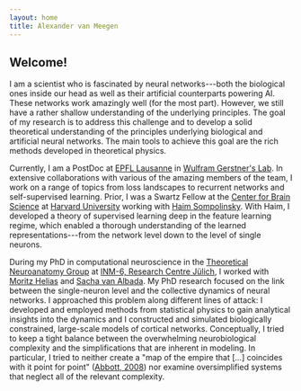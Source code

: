 ```yaml
---
layout: home
title: Alexander van Meegen
---
```


## Welcome!

I am a scientist who is fascinated by neural networks---both the biological ones inside our head as well as their artificial counterparts powering AI. These networks work amazingly well (for the most part). However, we still have a rather shallow understanding of the underlying principles. The goal of my research is to address this challenge and to develop a solid theoretical understanding of the principles underlying biological and artificial neural networks. The main tools to achieve this goal are the rich methods developed in theoretical physics.

Currently, I am a PostDoc at [EPFL Lausanne](https://www.epfl.ch/en/) in [Wulfram Gerstner's Lab](https://www.epfl.ch/labs/lcn/). In extensive collaborations with various of the amazing members of the team, I work on a range of topics from loss landscapes to recurrent networks and self-supervised learning. Prior, I was a Swartz Fellow at the [Center for Brain Science](https://cbs.fas.harvard.edu/) at [Harvard University](https://www.harvard.edu/) working with [Haim Sompolinsky](https://cbs.fas.harvard.edu/community/people/haim-sompolinsky). With Haim, I developed a theory of supervised learning deep in the feature learning regime, which enabled a thorough understanding of the learned representations---from the network level down to the level of single neurons.

During my PhD in computational neuroscience in the [Theoretical Neuroanatomy Group](https://www.fz-juelich.de/inm/inm-6/EN/Forschung/TheoNeuroana/artikel.html?nn=724694) at [INM-6, Research Centre Jülich](https://www.fz-juelich.de/inm/inm-6/EN/Home/home_node_INM6.html), I worked with [Moritz Helias](https://www.fz-juelich.de/en/inm/inm-6/forschung/theory-of-multi-scale-neuronal-networks-b-fg-template) and [Sacha van Albada](https://www.fz-juelich.de/en/inm/inm-6/forschung/theoretical-neuroanatomy-b-fg-template). My PhD research focused on the link between the single-neuron level and the collective dynamics of neural networks. I approached this problem along different lines of attack: I developed and employed methods from statistical physics to gain analytical insights into the dynamics and I constructed and simulated biologically constrained, large-scale models of cortical networks.
Conceptually, I tried to keep a tight balance between the overwhelming neurobiological complexity and the simplifications that are inherent in modeling. In particular, I tried to neither create a "map of the empire that [...] coincides with it point for point" ([Abbott, 2008](https://www.sciencedirect.com/science/article/pii/S0896627308008921)) nor examine oversimplified systems that neglect all of the relevant complexity.
<!--From a broader perspective, I hope to contribute to a shift in Neuroscience from a strongly Galisonian (method driven) culture towards a more Kuhnian (theory driven) approach ([Dyson, 2012](https://science.sciencemag.org/content/338/6113/1426)).-->
